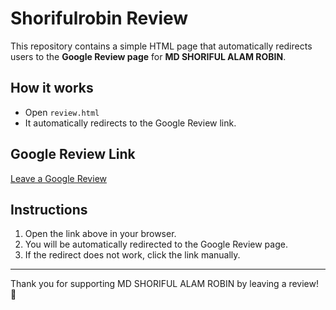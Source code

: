 # Shorifulrobin Review

This repository contains a simple HTML page that automatically redirects users to the **Google Review page** for **MD SHORIFUL ALAM ROBIN**.

## How it works
- Open `review.html`
- It automatically redirects to the Google Review link.

## Google Review Link
[Leave a Google Review](https://md-shoriful-alam-robin.github.io/shorifulrobin-review/review.html)

## Instructions
1. Open the link above in your browser.
2. You will be automatically redirected to the Google Review page.
3. If the redirect does not work, click the link manually.

---

Thank you for supporting MD SHORIFUL ALAM ROBIN by leaving a review! 🌟
